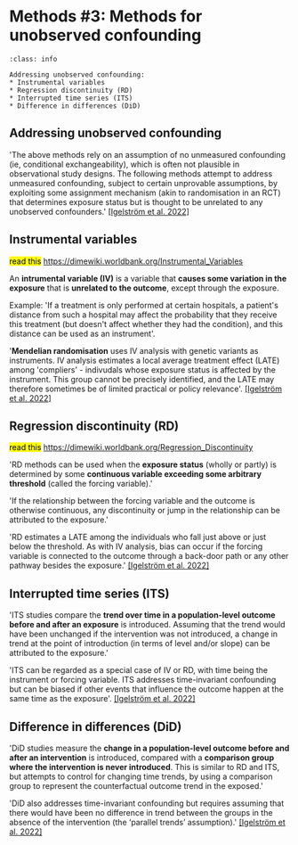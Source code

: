 # Methods #3: Methods for unobserved confounding

`````{admonition} Executive summary
:class: info

Addressing unobserved confounding:
* Instrumental variables
* Regression discontinuity (RD)
* Interrupted time series (ITS)
* Difference in differences (DiD)
`````

## Addressing unobserved confounding

'The above methods rely on an assumption of no unmeasured confounding (ie, conditional exchangeability), which is often not plausible in observational study designs. The following methods attempt to address unmeasured confounding, subject to certain unprovable assumptions, by exploiting some assignment mechanism (akin to randomisation in an RCT) that determines exposure status but is thought to be unrelated to any unobserved confounders.' [[Igelström et al. 2022]](https://doi.org/10.1136/jech-2022-219267)

## Instrumental variables

<mark>read this</mark> https://dimewiki.worldbank.org/Instrumental_Variables

An **intrumental variable (IV)** is a variable that **causes some variation in the exposure** that is **unrelated to the outcome**, except through the exposure.

Example: 'If a treatment is only performed at certain hospitals, a patient's distance from such a hospital may affect the probability that they receive this treatment (but doesn't affect whether they had the condition), and this distance can be used as an instrument'.

'**Mendelian randomisation** uses IV analysis with genetic variants as instruments. IV analysis estimates a local average treatment effect (LATE) among 'compliers' - indivudals whose exposure status is affected by the instrument. This group cannot be precisely identified, and the LATE may therefore sometimes be of limited practical or policy relevance'. [[Igelström et al. 2022]](https://doi.org/10.1136/jech-2022-219267)

## Regression discontinuity (RD)

<mark>read this</mark> https://dimewiki.worldbank.org/Regression_Discontinuity

'RD methods can be used when the **exposure status** (wholly or partly) is determined by some **continuous variable exceeding some arbitrary threshold** (called the forcing variable).'

'If the relationship between the forcing variable and the outcome is otherwise continuous, any discontinuity or jump in the relationship can be attributed to the exposure.'

'RD estimates a LATE among the individuals who fall just above or just below the threshold. As with
IV analysis, bias can occur if the forcing variable is connected
to the outcome through a back-door path or any other pathway
besides the exposure.' [[Igelström et al. 2022]](https://doi.org/10.1136/jech-2022-219267)

## Interrupted time series (ITS)

'ITS studies compare the **trend over time in a population-level outcome before and after an exposure** is introduced. Assuming that the trend would have been unchanged if the intervention was not introduced, a change in trend at the point of introduction (in terms of level and/or slope) can be attributed to the exposure.'

'ITS can be regarded as a special case of IV or RD, with time being the instrument or forcing variable. ITS addresses time-invariant confounding but can be biased if other events that influence the outcome happen at the same time as the exposure'. [[Igelström et al. 2022]](https://doi.org/10.1136/jech-2022-219267)

## Difference in differences (DiD)

'DiD studies measure the **change in a population-level outcome before and after an intervention** is introduced, compared with a **comparison group where the intervention is never introduced**. This is similar to RD and ITS, but attempts to control for changing time trends, by using a comparison group to represent the counterfactual outcome trend in the exposed.'

'DiD also addresses time-invariant confounding but requires assuming that there would have been no difference in trend between the groups in the absence of the intervention (the ‘parallel trends’ assumption).' [[Igelström et al. 2022]](https://doi.org/10.1136/jech-2022-219267)